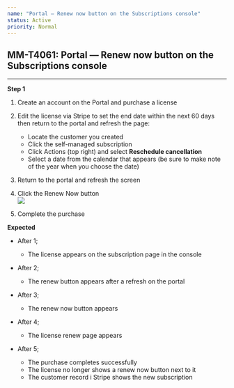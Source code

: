 ```yaml
---
name: "Portal — Renew now button on the Subscriptions console"
status: Active
priority: Normal
---
```


## MM-T4061: Portal — Renew now button on the Subscriptions console

---

**Step 1**

1. Create an account on the Portal and purchase a license

2. Edit the license via Stripe to set the end date within the next 60 days then return to the portal and refresh the page:

   - Locate the customer you created
   - Click the self-managed subscription
   - Click Actions (top right) and select **Reschedule cancellation**
   - Select a date from the calendar that appears (be sure to make note of the year when you choose the date)

3. Return to the portal and refresh the screen

4. Click the Renew Now button\
   ![](https://smartbear-tm4j-prod-us-west-2-attachment-rich-text.s3.us-west-2.amazonaws.com/embedded-f3277290f945470c4add5d21ef3dc7ca7b74388fc7152bfb6b99ae58c66a95a8-1620929730574-Screen+Shot+2021-05-13+at+2.13.34+PM.png)

5. Complete the purchase

**Expected**

- After 1;

  - The license appears on the subscription page in the console

- After 2;

  - The renew button appears after a refresh on the portal

- After 3;

  - The renew now button appears

- After 4;

  - The license renew page appears

- After 5;

  - The purchase completes successfully
  - The license no longer shows a renew now button next to it
  - The customer record i Stripe shows the new subscription
